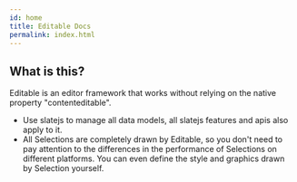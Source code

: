 ```yaml
---
id: home
title: Editable Docs
permalink: index.html
---
```


<HomepageHero />

## What is this?

Editable is an editor framework that works without relying on the native property "contenteditable".

- Use slatejs to manage all data models, all slatejs features and apis also apply to it.
- All Selections are completely drawn by Editable, so you don't need to pay attention to the differences in the performance of Selections on different platforms. You can even define the style and graphics drawn by Selection yourself.
